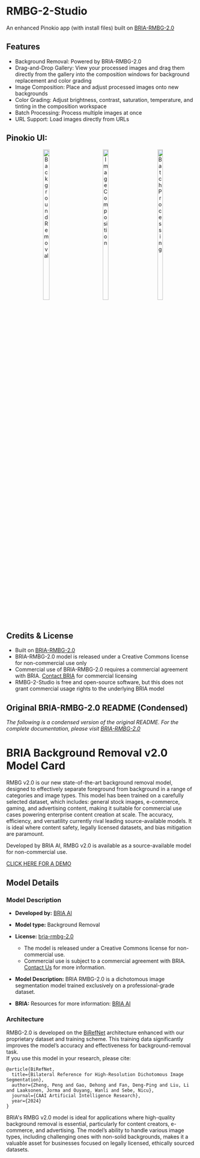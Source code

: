 # RMBG-2-Studio

An enhanced Pinokio app (with install files) built on [BRIA-RMBG-2.0](https://huggingface.co/briaai/RMBG-2.0)

## Features

- Background Removal: Powered by BRIA-RMBG-2.0
- Drag-and-Drop Gallery: View your processed images and drag them directly from the gallery into the composition windows for background replacement and color grading
- Image Composition: Place and adjust processed images onto new backgrounds
- Color Grading: Adjust brightness, contrast, saturation, temperature, and tinting in the composition workspace
- Batch Processing: Process multiple images at once
- URL Support: Load images directly from URLs

## Pinokio UI:
<p align="center">
  <a href="https://github.com/user-attachments/assets/648a7b95-cab4-4f2d-a7eb-94c1ec56b042" style="vertical-align: top; display: inline-block;">
    <img src="https://github.com/user-attachments/assets/648a7b95-cab4-4f2d-a7eb-94c1ec56b042" width="32%" alt="Background Removal">
  </a>
  <a href="https://github.com/user-attachments/assets/b729e389-7ed2-4e5f-84ca-b99e4e54e0b1" style="vertical-align: top; display: inline-block;">
    <img src="https://github.com/user-attachments/assets/b729e389-7ed2-4e5f-84ca-b99e4e54e0b1" width="32%" alt="Image Composition">
  </a>
  <a href="https://github.com/user-attachments/assets/b6fc09f3-e0a1-4f36-b82e-79526cfa9d03" style="vertical-align: top; display: inline-block;">
    <img src="https://github.com/user-attachments/assets/b6fc09f3-e0a1-4f36-b82e-79526cfa9d03" width="32%" alt="Batch Processing">
  </a>
</p>



## Credits & License
- Built on [BRIA-RMBG-2.0](https://huggingface.co/briaai/RMBG-2.0)
- BRIA-RMBG-2.0 model is released under a Creative Commons license for non-commercial use only
- Commercial use of BRIA-RMBG-2.0 requires a commercial agreement with BRIA. [Contact BRIA](https://bria.ai/contact-us) for commercial licensing
- RMBG-2-Studio is free and open-source software, but this does not grant commercial usage rights to the underlying BRIA model




## Original BRIA-RMBG-2.0 README (Condensed)
*The following is a condensed version of the original README. For the complete documentation, please visit [BRIA-RMBG-2.0](https://huggingface.co/briaai/RMBG-2.0)*


# BRIA Background Removal v2.0 Model Card

RMBG v2.0 is our new state-of-the-art background removal model, designed to effectively separate foreground from background in a range of
categories and image types. This model has been trained on a carefully selected dataset, which includes:
general stock images, e-commerce, gaming, and advertising content, making it suitable for commercial use cases powering enterprise content creation at scale. 
The accuracy, efficiency, and versatility currently rival leading source-available models. 
It is ideal where content safety, legally licensed datasets, and bias mitigation are paramount. 

Developed by BRIA AI, RMBG v2.0 is available as a source-available model for non-commercial use. 

[CLICK HERE FOR A DEMO](https://huggingface.co/spaces/briaai/BRIA-RMBG-2.0)

## Model Details
#####
### Model Description

- **Developed by:** [BRIA AI](https://bria.ai/)
- **Model type:** Background Removal 
- **License:** [bria-rmbg-2.0](https://bria.ai/bria-huggingface-model-license-agreement/)
  - The model is released under a Creative Commons license for non-commercial use.
  - Commercial use is subject to a commercial agreement with BRIA. [Contact Us](https://bria.ai/contact-us) for more information. 

- **Model Description:** BRIA RMBG-2.0 is a dichotomous image segmentation model trained exclusively on a professional-grade dataset.
- **BRIA:** Resources for more information: [BRIA AI](https://bria.ai/)


### Architecture
RMBG-2.0 is developed on the [BiRefNet](https://github.com/ZhengPeng7/BiRefNet) architecture enhanced with our proprietary dataset and training scheme. This training data significantly improves the model’s accuracy and effectiveness for background-removal task.<br>
If you use this model in your research, please cite:

```
@article{BiRefNet,
  title={Bilateral Reference for High-Resolution Dichotomous Image Segmentation},
  author={Zheng, Peng and Gao, Dehong and Fan, Deng-Ping and Liu, Li and Laaksonen, Jorma and Ouyang, Wanli and Sebe, Nicu},
  journal={CAAI Artificial Intelligence Research},
  year={2024}
}
```

BRIA's RMBG v2.0 model is ideal for applications where high-quality background removal is essential, particularly for content creators, e-commerce, and advertising. The model’s ability to handle various image types, including challenging ones with non-solid backgrounds, makes it a valuable asset for businesses focused on legally licensed, ethically sourced datasets.
